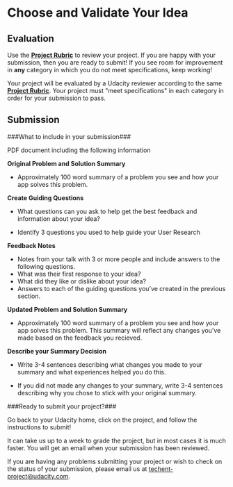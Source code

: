 # Choose and Validate Your Idea
## Evaluation

Use the [**Project Rubric**](https://docs.google.com/document/d/1ivZ7L782CQlBafZW7qAgIZKf_pdlRdOIe0c8J9PbaSY/pub) to review your project. If you are happy with your submission, then you are ready to submit! If you see room for improvement in **any** category in which you do not meet specifications, keep working! 

Your project will be evaluated by a Udacity reviewer according to the same [**Project Rubric**](https://docs.google.com/document/d/1ivZ7L782CQlBafZW7qAgIZKf_pdlRdOIe0c8J9PbaSY/pub). Your project must "meet specifications" in each category in order for your submission to pass.

## Submission

###What to include in your submission###

PDF document including the following information
 
**Original Problem and Solution Summary**

* Approximately 100 word summary of a problem you see and how your app solves this problem.

**Create Guiding Questions**

* What questions can you ask to help get the best feedback and information about your idea?

* Identify 3 questions you used to help guide your User Research

**Feedback Notes**

* Notes from your talk with 3 or more people and include answers to the following questions.
 * What was their first response to your idea?
 * What did they like or dislike about your idea?
 * Answers to each of the guiding questions you’ve created in the previous section.

**Updated Problem and Solution Summary**

* Approximately 100 word summary of a problem you see and how your app solves this problem.  This summary will reflect any changes you’ve made based on the feedback you recieved.

**Describe your Summary Decision**

* Write 3-4 sentences describing what changes you made to your summary and what experiences helped you do this.

* If you did not made any changes to your summary, write 3-4 sentences describing why you chose to stick with your original summary. 

###Ready to submit your project?###

Go back to your Udacity home, click on the project, and follow the instructions to submit!

It can take us up to a week to grade the project, but in most cases it is much faster. You will get an email when your submission has been reviewed.

If you are having any problems submitting your project or wish to check on the status of your submission, please email us at techent-project@udacity.com.
